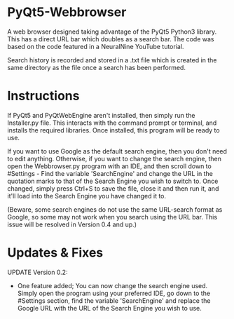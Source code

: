 # PyQt5-Webbrowser

A web browser designed taking advantage of the PyQt5 Python3 library. This has a direct URL bar which doubles as a search bar. The code was based on the code featured in a NeuralNine YouTube tutorial.

Search history is recorded and stored in a .txt file which is created in the same directory as the file once a search has been performed.

# Instructions

If PyQt5 and PyQtWebEngine aren't installed, then simply run the Installer.py file. This interacts with the command prompt or terminal, and installs the required libraries. Once installed, this program will be ready to use.

If you want to use Google as the default search engine, then you don't need to edit anything. Otherwise, if you want to change the search engine, then open the Webbrowser.py program with an IDE, and then scroll down to #Settings - Find the variable 'SearchEngine' and change the URL in the quotation marks to that of the Search Engine you wish to switch to. Once changed, simply press Ctrl+S to save the file, close it and then run it, and it'll load into the Search Engine you have changed it to.

(Beware, some search engines do not use the same URL-search format as Google, so some may not work when you search using the URL bar. This issue will be resolved in Version 0.4 and up.)

# Updates & Fixes

UPDATE Version 0.2:

- One feature added; You can now change the search engine used. Simply open the program using your preferred IDE, go down to the #Settings section, find the variable 'SearchEngine'
and replace the Google URL with the URL of the Search Engine you wish to use.
